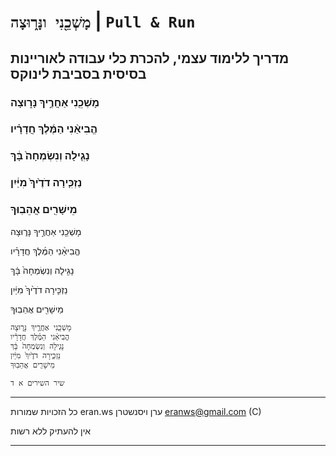 <!-- <style>body{direction:rtl;text-align:center}</style> -->

# `מָשְׁכֵ֖נִי ונָּר֑וּצָה` | `Pull & Run`
## מדריך ללימוד עצמי, להכרת כלי עבודה לאוריינות בסיסית בסביבת לינוקס

### מָשְׁכֵ֖נִי אַחֲרֶ֣יךָ נָּר֑וּצָה
### הֱבִיאַ֨נִי הַמֶּ֜לֶךְ חֲדָרָ֗יו
### נָגִ֤ילָה וְנִשְׂמְחָה֙ בָּ֔ךְ
### נַזְכִּ֤ירָה דֹדֶ֙יךָ֙ מִיַּ֔יִן
### מֵישָׁרִ֖ים אֲהֵבֽוּךָ


מָשְׁכֵ֖נִי אַחֲרֶ֣יךָ נָּר֑וּצָה

הֱבִיאַ֨נִי הַמֶּ֜לֶךְ חֲדָרָ֗יו

נָגִ֤ילָה וְנִשְׂמְחָה֙ בָּ֔ךְ

נַזְכִּ֤ירָה דֹדֶ֙יךָ֙ מִיַּ֔יִן

מֵישָׁרִ֖ים אֲהֵבֽוּךָ


    מָשְׁכֵ֖נִי אַחֲרֶ֣יךָ נָּר֑וּצָה
    הֱבִיאַ֨נִי הַמֶּ֜לֶךְ חֲדָרָ֗יו
    נָגִ֤ילָה וְנִשְׂמְחָה֙ בָּ֔ךְ
    נַזְכִּ֤ירָה דֹדֶ֙יךָ֙ מִיַּ֔יִן
    מֵישָׁרִ֖ים אֲהֵבֽוּךָ
`שיר השירים א ד`

---


כל הזכויות שמורות
eran.ws ערן ויסנשטרן eranws@gmail.com
(C) 

אין להעתיק ללא רשות
<!-- // אין לתקתק ללא רשרוש -->
<!-- // אין ללאה תיק ליל אור ישות -->
---
